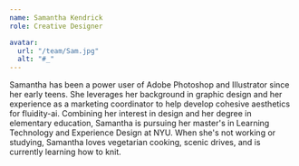 ```yaml
---
name: Samantha Kendrick
role: Creative Designer

avatar:
  url: "/team/Sam.jpg"
  alt: "#_"
---
```


Samantha has been a power user of Adobe Photoshop and Illustrator since her early teens. She leverages her background in graphic design and her experience as a marketing coordinator to help develop cohesive aesthetics for fluidity-ai. Combining her interest in design and her degree in elementary education, Samantha is pursuing her master's in Learning Technology and Experience Design at NYU. When she's not working or studying, Samantha loves vegetarian cooking, scenic drives, and is currently learning how to knit.
